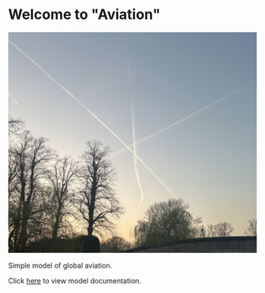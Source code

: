 # Welcome to "Aviation"

![Contrails](./assets/IMG_8144.jpg)

Simple model of global aviation.

Click [here](./aviation.md) to view model documentation.
